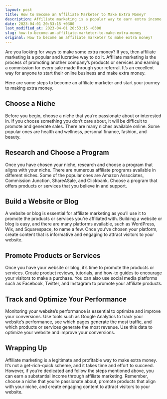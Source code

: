 ```yaml
---
layout: post
title: How to Become an Affiliate Marketer to Make Extra Money?
description: Affiliate marketing is a popular way to earn extra income. Here's how to start your affiliate marketing journey and make extra money.
date: 2023-04-01 20:53:15 +0300
last_modified_at: 2023-04-01 20:53:15 +0300
slug: how-to-become-an-affiliate-marketer-to-make-extra-money
original: How to become an affiliate marketer to make extra money?
---
```

Are you looking for ways to make some extra money? If yes, then affiliate marketing is a popular and lucrative way to do it. Affiliate marketing is the process of promoting another company’s products or services and earning a commission for every sale made through your referral. It’s an excellent way for anyone to start their online business and make extra money. 

Here are some steps to become an affiliate marketer and start your journey to making extra money. 

## Choose a Niche 

Before you begin, choose a niche that you’re passionate about or interested in. If you choose something you don’t care about, it will be difficult to promote and generate sales. There are many niches available online. Some popular ones are health and wellness, personal finance, fashion, and beauty. 

## Research and Choose a Program

Once you have chosen your niche, research and choose a program that aligns with your niche. There are numerous affiliate programs available in different niches. Some of the popular ones are Amazon Associates, Commission Junction, ShareASale, and Clickbank. Choose a program that offers products or services that you believe in and support.

## Build a Website or Blog 

A website or blog is essential for affiliate marketing as you’ll use it to promote the products or services you’re affiliated with. Building a website or blog is easy, and there are many platforms available, such as WordPress, Wix, and Squarespace, to name a few. Once you’ve chosen your platform, create content that is informative and engaging to attract visitors to your website.

## Promote Products or Services 

Once you have your website or blog, it’s time to promote the products or services. Create product reviews, tutorials, and how-to guides to encourage your visitors to make a purchase. You can also use social media platforms such as Facebook, Twitter, and Instagram to promote your affiliate products.

## Track and Optimize Your Performance 

Monitoring your website’s performance is essential to optimize and improve your conversions. Use tools such as Google Analytics to track your website’s performance, see which pages generate the most traffic, and which products or services generate the most revenue. Use this data to optimize your website and improve your conversions.

## Wrapping Up 

Affiliate marketing is a legitimate and profitable way to make extra money. It’s not a get-rich-quick scheme, and it takes time and effort to succeed. However, if you’re dedicated and follow the steps mentioned above, you can earn a substantial income through affiliate marketing. Remember, choose a niche that you’re passionate about, promote products that align with your niche, and create engaging content to attract visitors to your website.
